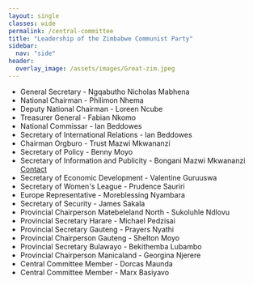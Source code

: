 ```yaml
---
layout: single
classes: wide
permalink: /central-committee
title: "Leadership of the Zimbabwe Communist Party"
sidebar:
  nav: "side"
header:
  overlay_image: /assets/images/Great-zim.jpeg
---
```


* General Secretary - Ngqabutho Nicholas Mabhena 
* National Chairman - Philimon Nhema
* Deputy National Chairman - Loreen Ncube
* Treasurer General - Fabian Nkomo
* National Commissar - Ian Beddowes
* Secretary of International Relations - Ian Beddowes
* Chairman Orgburo - Trust Mazwi Mkwananzi
* Secretary of Policy - Benny Moyo
* Secretary of Information and Publicity - Bongani Mazwi Mkwananzi <a href="mailto:info@zimcommunists.org?subject=Hello&body=This%20is%20a%20message">Contact</a>
* Secretary of Economic Development - Valentine Guruuswa
* Secretary of Women's League - Prudence Sauriri
* Europe Representative - Moreblessing Nyambara
* Secretary of Security - James Sakala
* Provincial Chairperson Matebeleland North - Sukoluhle Ndlovu
* Provincial Secretary Harare - Michael Pedzisai
* Provincial Secretary Gauteng - Prayers Nyathi
* Provincial Chairperson Gauteng - Shelton Moyo
* Provincial Secretary Bulawayo - Bekithemba Lubambo
* Provincial Chairperson Manicaland - Georgina Njerere
* Central Committee Member - Dorcas Maunda
* Central Committee Member - Marx Basiyavo


